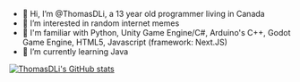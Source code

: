 - 👋 Hi, I’m @ThomasDLi, a 13 year old programmer living in Canada
- 👀 I’m interested in random internet memes
- 🤔 I'm familiar with Python, Unity Game Engine/C#, Arduino's C++, Godot Game Engine, HTML5, Javascript (framework: Next.JS)
- 🌱 I’m currently learning Java


[![ThomasDLi's GitHub stats](https://github-readme-stats.vercel.app/api?username=ThomasDLi)](https://github.com/anuraghazra/github-readme-stats)
<!---
ThomasDLi/ThomasDLi is a ✨ special ✨ repository because its `README.md` (this file) appears on your GitHub profile.
You can click the Preview link to take a look at your changes.
--->
